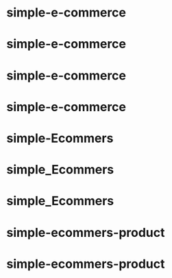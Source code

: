 # simple-e-commerce
# simple-e-commerce
# simple-e-commerce
# simple-e-commerce
# simple-Ecommers
# simple_Ecommers
# simple_Ecommers
# simple-ecommers-product
# simple-ecommers-product
